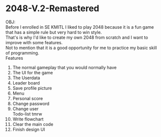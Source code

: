 # 2048-V.2-Remastered
OBJ:<br/>Before I enrolled in SE KMITL I liked to play 2048 because it is a fun game that has a simple rule but very hard to win style.<br/>
That's is why I'd like to create my own 2048 from scratch and I want to improve with some features.<br/>
Not to mention that it is a good opportunity for me to practice my basic skill of programming.<br/>
Features
1. The normal gameplay that you would normally have<br/>
2. The UI for the game<br/>
3. The Userdata<br/>
4. Leader board<br/>
5. Save profile picture<br/>
6. Menu<br/>
7. Personal score<br/>
8. Change password<br/>
9. Change user<br/>
Todo-list tmrw<br/>
1. Write flowchart<br/>
2. Clear the main code<br/>
3. Finish design UI<br/>
